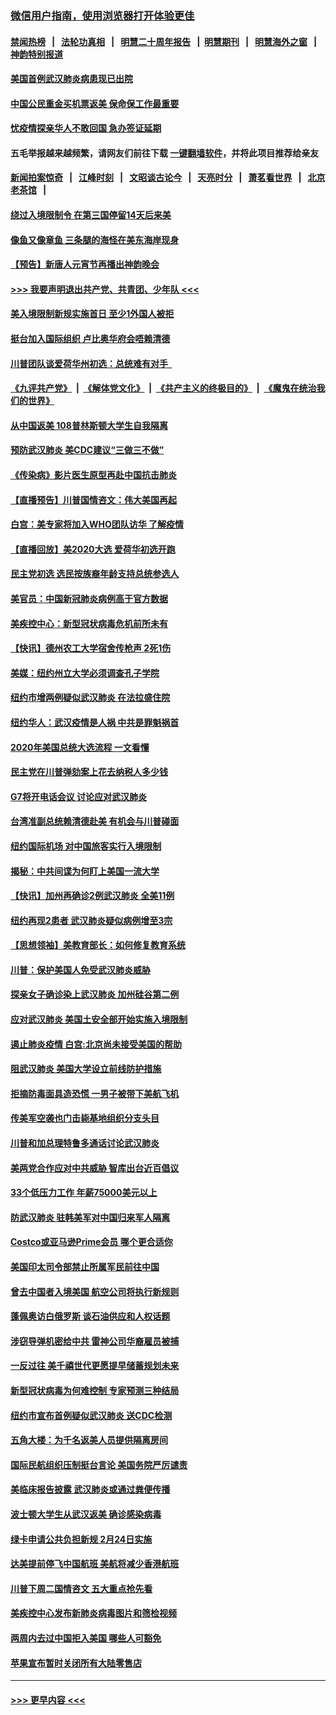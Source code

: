 ### [微信用户指南，使用浏览器打开体验更佳](https://github.com/gfw-breaker/banned-news1/blob/master/indexes/wechat-guide.md?t=0)
#### [禁闻热榜](热点新闻.md?t=0)  &nbsp;&nbsp;|&nbsp;&nbsp; [法轮功真相](https://github.com/gfw-breaker/truth/blob/master/README.md?t=0) &nbsp;&nbsp;|&nbsp;&nbsp; [明慧二十周年报告](https://github.com/gfw-breaker/mh-reports/blob/master/README.md?t=0) &nbsp;&nbsp;|&nbsp;&nbsp;[明慧期刊](https://github.com/gfw-breaker/mh-qikan) &nbsp;&nbsp;|&nbsp;&nbsp; [明慧海外之窗](https://github.com/gfw-breaker/mh-news/blob/master/README.md?t=0) &nbsp;&nbsp;|&nbsp;&nbsp; [神韵特别报道](https://github.com/gfw-breaker/mh-news/blob/master/shenyun.md?t=0)
#### [美国首例武汉肺炎病患现已出院](../pages/nsc412/n11842740.md?t=02041633) 
#### [中国公民重金买机票返美  保命保工作最重要](../pages/nsc412/n11843282.md?t=02041633) 
#### [忧疫情探亲华人不敢回国  急办签证延期](../pages/nsc412/n11843344.md?t=02041633) 
#### 五毛举报越来越频繁，请网友们前往下载 [一键翻墙软件](https://github.com/gfw-breaker/ssr-accounts)，并将此项目推荐给亲友
#### [新闻拍案惊奇](https://github.com/gfw-breaker/banned-news1/blob/master/pages/link4.md) &nbsp;&nbsp;|&nbsp;&nbsp; [江峰时刻](https://github.com/gfw-breaker/banned-news1/blob/master/pages/link4.md) &nbsp;&nbsp;|&nbsp;&nbsp; [文昭谈古论今](https://github.com/gfw-breaker/banned-news1/blob/master/pages/link4.md) &nbsp;&nbsp;|&nbsp;&nbsp; [天亮时分](https://github.com/gfw-breaker/banned-news1/blob/master/pages/link4.md) &nbsp;&nbsp;|&nbsp;&nbsp; [萧茗看世界](https://github.com/gfw-breaker/banned-news1/blob/master/pages/link4.md) &nbsp;&nbsp;|&nbsp;&nbsp; [北京老茶馆](https://github.com/gfw-breaker/banned-news1/blob/master/pages/link4.md) &nbsp;&nbsp;|&nbsp;&nbsp; 
#### [绕过入境限制令  在第三国停留14天后来美](../pages/nsc412/n11843341.md?t=02041633) 
#### [像鱼又像章鱼 三条腿的海怪在美东海岸现身](../pages/nsc412/n11843092.md?t=02041633) 
#### [【预告】新唐人元宵节再播出神韵晚会](../pages/nsc412/n11843192.md?t=02041633) 
#### [>>> 我要声明退出共产党、共青团、少年队 <<<](https://github.com/begood0513/goodnews/blob/master/quit/letter.md) 
#### [美入境限制新规实施首日 至少1外国人被拒](../pages/nsc412/n11843058.md?t=02041633) 
#### [挺台加入国际组织 卢比奥华府会唔赖清德](../pages/nsc412/n11843023.md?t=02041633) 
#### [川普团队谈爱荷华州初选：总统难有对手  ](../pages/nsc412/n11842867.md?t=02041633) 
#### [《九评共产党》](https://github.com/begood0513/9ping.md/blob/master/README.md) &nbsp;|&nbsp; [《解体党文化》](../../../../jtdwh.md/blob/master/README.md)  &nbsp;|&nbsp; [《共产主义的终极目的》](../../../../gczydzjmd.md/blob/master/README.md) &nbsp;|&nbsp; [《魔鬼在统治我们的世界》](../../../../mgztzwmdsj.md/blob/master/README.md) 
#### [从中国返美 108普林斯顿大学生自我隔离](../pages/nsc412/n11842714.md?t=02041633) 
#### [预防武汉肺炎 美CDC建议“三做三不做”](../pages/nsc412/n11842700.md?t=02041633) 
#### [《传染病》影片医生原型再赴中国抗击肺炎](../pages/nsc412/n11842626.md?t=02041633) 
#### [【直播预告】川普国情咨文：伟大美国再起](../pages/nsc412/n11842079.md?t=02041633) 
#### [白宫：美专家将加入WHO团队访华 了解疫情](../pages/nsc412/n11842198.md?t=02041633) 
#### [【直播回放】美2020大选 爱荷华初选开跑](../pages/nsc412/n11841820.md?t=02041633) 
#### [民主党初选 选民按族裔年龄支持总统参选人](../pages/nsc412/n11842239.md?t=02041633) 
#### [美官员：中国新冠肺炎病例高于官方数据](../pages/nsc412/n11842452.md?t=02041633) 
#### [美疾控中心：新型冠状病毒危机前所未有](../pages/nsc412/n11842406.md?t=02041633) 
#### [【快讯】德州农工大学宿舍传枪声 2死1伤](../pages/nsc412/n11842279.md?t=02041633) 
#### [美媒：纽约州立大学必须调查孔子学院](../pages/nsc412/n11840637.md?t=02041633) 
#### [纽约市增两例疑似武汉肺炎 在法拉盛住院](../pages/nsc412/n11840625.md?t=02041633) 
#### [纽约华人：武汉疫情是人祸 中共是罪魁祸首](../pages/nsc412/n11840631.md?t=02041633) 
#### [2020年美国总统大选流程 一文看懂](../pages/nsc412/n11842056.md?t=02041633) 
#### [民主党在川普弹劾案上花去纳税人多少钱](../pages/nsc412/n11841941.md?t=02041633) 
#### [G7将开电话会议 讨论应对武汉肺炎](../pages/nsc412/n11841658.md?t=02041633) 
#### [台湾准副总统赖清德赴美 有机会与川普碰面](../pages/nsc412/n11841332.md?t=02041633) 
#### [纽约国际机场  对中国旅客实行入境限制](../pages/nsc412/n11840619.md?t=02041633) 
#### [揭秘：中共间谍为何盯上美国一流大学](../pages/nsc412/n11840270.md?t=02041633) 
#### [【快讯】加州再确诊2例武汉肺炎 全美11例](../pages/nsc412/n11840339.md?t=02041633) 
#### [纽约再现2患者 武汉肺炎疑似病例增至3宗](../pages/nsc412/n11840010.md?t=02041633) 
#### [【思想领袖】美教育部长：如何修复教育系统](../pages/nsc412/n11690865.md?t=02041633) 
#### [川普：保护美国人免受武汉肺炎威胁](../pages/nsc412/n11839718.md?t=02041633) 
#### [探亲女子确诊染上武汉肺炎 加州硅谷第二例](../pages/nsc412/n11839784.md?t=02041633) 
#### [应对武汉肺炎 美国土安全部开始实施入境限制](../pages/nsc412/n11839729.md?t=02041633) 
#### [遏止肺炎疫情 白宫:北京尚未接受美国的帮助](../pages/nsc412/n11839660.md?t=02041633) 
#### [阻武汉肺炎 美国大学设立前线防护措施](../pages/nsc412/n11839479.md?t=02041633) 
#### [拒摘防毒面具造恐慌 一男子被带下美航飞机](../pages/nsc412/n11839455.md?t=02041633) 
#### [传美军空袭也门击毙基地组织分支头目](../pages/nsc412/n11839210.md?t=02041633) 
#### [川普和加总理特鲁多通话讨论武汉肺炎](../pages/nsc412/n11839128.md?t=02041633) 
#### [美两党合作应对中共威胁 智库出台近百倡议](../pages/nsc412/n11838437.md?t=02041633) 
#### [33个低压力工作 年薪75000美元以上](../pages/nsc412/n11834441.md?t=02041633) 
#### [防武汉肺炎 驻韩美军对中国归来军人隔离](../pages/nsc412/n11838970.md?t=02041633) 
#### [Costco或亚马逊Prime会员 哪个更合适你](../pages/nsc412/n11834459.md?t=02041633) 
#### [美国印太司令部禁止所属军民前往中国](../pages/nsc412/n11838418.md?t=02041633) 
#### [曾去中国者入境美国 航空公司将执行新规则](../pages/nsc412/n11838375.md?t=02041633) 
#### [蓬佩奥访白俄罗斯 谈石油供应和人权话题](../pages/nsc412/n11838242.md?t=02041633) 
#### [涉窃导弹机密给中共 雷神公司华裔雇员被捕](../pages/nsc412/n11838129.md?t=02041633) 
#### [一反过往 美千禧世代更愿提早储蓄规划未来](../pages/nsc412/n11837601.md?t=02041633) 
#### [新型冠状病毒为何难控制 专家预测三种结局](../pages/nsc412/n11838002.md?t=02041633) 
#### [纽约市宣布首例疑似武汉肺炎 送CDC检测](../pages/nsc412/n11837852.md?t=02041633) 
#### [五角大楼：为千名返美人员提供隔离房间](../pages/nsc412/n11837831.md?t=02041633) 
#### [国际民航组织压制挺台言论 美国务院严厉谴责](../pages/nsc412/n11837791.md?t=02041633) 
#### [美临床报告披露 武汉肺炎或通过粪便传播](../pages/nsc412/n11837626.md?t=02041633) 
#### [波士顿大学生从武汉返美 确诊感染病毒](../pages/nsc412/n11837580.md?t=02041633) 
#### [绿卡申请公共负担新规 2月24日实施](../pages/nsc412/n11836634.md?t=02041633) 
#### [达美提前停飞中国航班 美航将减少香港航班](../pages/nsc412/n11837649.md?t=02041633) 
#### [川普下周二国情咨文 五大重点抢先看](../pages/nsc412/n11837512.md?t=02041633) 
#### [美疾控中心发布新肺炎病毒图片和筛检视频](../pages/nsc412/n11837491.md?t=02041633) 
#### [两周内去过中国拒入美国 哪些人可豁免](../pages/nsc412/n11837400.md?t=02041633) 
#### [苹果宣布暂时关闭所有大陆零售店](../pages/nsc412/n11837097.md?t=02041633) 

----
#### [ >>> 更早内容 <<< ](../indexes/nsc412-earlier.md)
